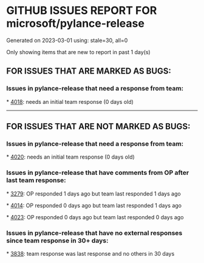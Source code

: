 
# GITHUB ISSUES REPORT FOR microsoft/pylance-release


Generated on 2023-03-01 using: stale=30, all=0


Only showing items that are new to report in past 1 day(s)


## FOR ISSUES THAT ARE MARKED AS BUGS:


### Issues in pylance-release that need a response from team:


\* [4018](https://github.com/microsoft/pylance-release/issues/4018 "incomplete movement expression while Refactor -> Move symbol to"): needs an initial team response (0 days old)

---

## FOR ISSUES THAT ARE NOT MARKED AS BUGS:


### Issues in pylance-release that need a response from team:


\* [4020](https://github.com/microsoft/pylance-release/issues/4020 "Import &quot;bokeh.plotting&quot; could not be resolved"): needs an initial team response (0 days old)

### Issues in pylance-release that have comments from OP after last team response:


\* [3279](https://github.com/microsoft/pylance-release/issues/3279 "Renaming in Jupyter notebooks only works in a single cell"): OP responded 1 days ago but team last responded 1 days ago

\* [4014](https://github.com/microsoft/pylance-release/issues/4014 "Pylance cannot detect attributes from implicitly imported modules"): OP responded 0 days ago but team last responded 1 days ago

\* [4023](https://github.com/microsoft/pylance-release/issues/4023 "No error when to exist the variables not to be defined in class"): OP responded 0 days ago but team last responded 0 days ago

### Issues in pylance-release that have no external responses since team response in 30+ days:


\* [3838](https://github.com/microsoft/pylance-release/issues/3838 "How to best deal with the inconsistencies between pyright, VS, and VSC?"): team response was last response and no others in 30 days
